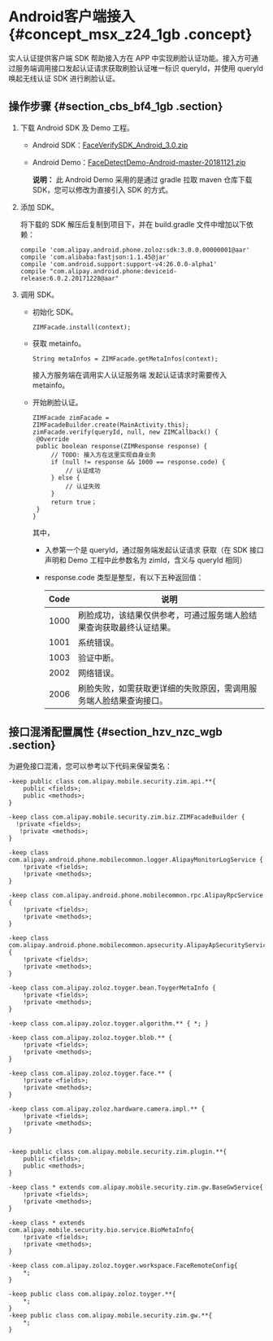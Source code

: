 # Android客户端接入 {#concept_msx_z24_1gb .concept}

实人认证提供客户端 SDK 帮助接入方在 APP 中实现刷脸认证功能。接入方可通过服务端调用接口发起认证请求获取刷脸认证唯一标识 queryId，并使用 queryId 唤起无线认证 SDK 进行刷脸认证。

## 操作步骤 {#section_cbs_bf4_1gb .section}

1.  下载 Android SDK 及 Demo 工程。
    -   Android SDK：[FaceVerifySDK\_Android\_3.0.zip](http://docs-aliyun.cn-hangzhou.oss.aliyun-inc.com/assets/attach/108177/cn_zh/1550760945131/FaceVerifySDK_Android_3.0.zip)
    -   Android Demo：[FaceDetectDemo-Android-master-20181121.zip](http://docs-aliyun.cn-hangzhou.oss.aliyun-inc.com/assets/attach/97845/cn_zh/1542875137254/FaceDetectDemo-Android-master-20181121.zip)

        **说明：** 此 Android Demo 采用的是通过 gradle 拉取 maven 仓库下载 SDK，您可以修改为直接引入 SDK 的方式。

2.  添加 SDK。

    将下载的 SDK 解压后复制到项目下，并在 build.gradle 文件中增加以下依赖：

    ```
    compile 'com.alipay.android.phone.zoloz:sdk:3.0.0.00000001@aar' 
    compile 'com.alibaba:fastjson:1.1.45@jar' 
    compile 'com.android.support:support-v4:26.0.0-alpha1' 
    compile "com.alipay.android.phone:deviceid-release:6.0.2.20171228@aar"
    
    ```

3.  调用 SDK。
    -   初始化 SDK。

        ```
        ZIMFacade.install(context);
        ```

    -   获取 metainfo。

        ```
        String metaInfos = ZIMFacade.getMetaInfos(context);
        ```

        接入方服务端在调用实人认证服务端 发起认证请求时需要传入 metainfo。

    -   开始刷脸认证。

        ```
        ZIMFacade zimFacade = ZIMFacadeBuilder.create(MainActivity.this);
        zimFacade.verify(queryId, null, new ZIMCallback() {
         @Override
         public boolean response(ZIMResponse response) {
             // TODO: 接入方在这里实现自身业务
             if (null != response && 1000 == response.code) {
                 // 认证成功
             } else {
                 // 认证失败
             }
             return true；
         }
        }
        ```

        其中，

        -   入参第一个是 queryId，通过服务端发起认证请求 获取（在 SDK 接口声明和 Demo 工程中此参数名为 zimId，含义与 queryId 相同）
        -   response.code 类型是整型，有以下五种返回值：

            |Code|说明|
            |----|--|
            |1000|刷脸成功，该结果仅供参考，可通过服务端人脸结果查询获取最终认证结果。|
            |1001|系统错误。|
            |1003|验证中断。|
            |2002|网络错误。|
            |2006|刷脸失败，如需获取更详细的失败原因，需调用服务端人脸结果查询接口。|


## **接口混淆配置属性** {#section_hzv_nzc_wgb .section}

为避免接口混淆，您可以参考以下代码来保留类名：

```
-keep public class com.alipay.mobile.security.zim.api.**{
    public <fields>;
    public <methods>;
}
 
-keep class com.alipay.mobile.security.zim.biz.ZIMFacadeBuilder {
  !private <fields>;
   !private <methods>;
}
 
-keep class com.alipay.android.phone.mobilecommon.logger.AlipayMonitorLogService {
    !private <fields>;
    !private <methods>;
}
 
-keep class com.alipay.android.phone.mobilecommon.rpc.AlipayRpcService {
    !private <fields>;
    !private <methods>;
}
 
-keep class com.alipay.android.phone.mobilecommon.apsecurity.AlipayApSecurityService {
    !private <fields>;
    !private <methods>;
}
 
-keep class com.alipay.zoloz.toyger.bean.ToygerMetaInfo {
    !private <fields>;
    !private <methods>;
}
 
-keep class com.alipay.zoloz.toyger.algorithm.** { *; }
 
-keep class com.alipay.zoloz.toyger.blob.** {
    !private <fields>;
    !private <methods>;
}
 
-keep class com.alipay.zoloz.toyger.face.** {
    !private <fields>;
    !private <methods>;
}
 
-keep class com.alipay.zoloz.hardware.camera.impl.** {
    !private <fields>;
    !private <methods>;
}
 
 
-keep public class com.alipay.mobile.security.zim.plugin.**{
    public <fields>;
    public <methods>;
}
 
-keep class * extends com.alipay.mobile.security.zim.gw.BaseGwService{
    !private <fields>;
    !private <methods>;
}
 
-keep class * extends com.alipay.mobile.security.bio.service.BioMetaInfo{
    !private <fields>;
    !private <methods>;
}
 
-keep class com.alipay.zoloz.toyger.workspace.FaceRemoteConfig{
    *;
}
 
-keep public class com.alipay.zoloz.toyger.**{
    *;
}
-keep public class com.alipay.mobile.security.zim.gw.**{
    *;
}


```

